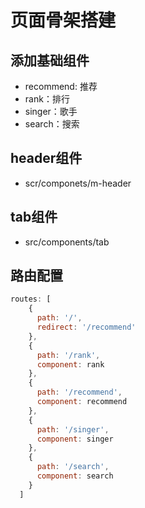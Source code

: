 # 页面骨架搭建

## 添加基础组件
- recommend: 推荐
- rank：排行
- singer：歌手
- search：搜索

## header组件
- scr/componets/m-header

## tab组件
- src/components/tab

## 路由配置

```js
routes: [
    {
      path: '/',
      redirect: '/recommend'
    },
    {
      path: '/rank',
      component: rank
    },
    {
      path: '/recommend',
      component: recommend
    },
    {
      path: '/singer',
      component: singer
    },
    {
      path: '/search',
      component: search
    }
  ]
```